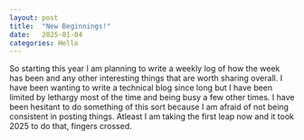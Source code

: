 ```yaml
---
layout: post
title:  "New Beginnings!"
date:   2025-01-04
categories: Hello
---
```

So starting this year I am planning to write a weekly log of how the week has been and any other interesting things that are worth sharing overall. I have been wanting to write a technical blog since long but I have been limited by lethargy most of the time and being busy a few other times. I have been hesitant to do something of this sort because I am afraid of not being consistent in posting things. Atleast I am taking the first leap now and it took 2025 to do that, fingers crossed.